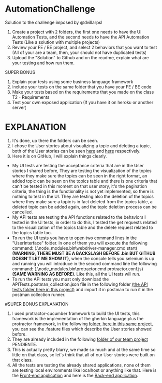 # AutomationChallenge
Solution to the challenge imposed by @dvillarpsl

1. Create a project with 2 folders, the first one needs to have the UI Automation Tests, and the second needs to have the API Automation Tests (Like a solution with multiple projects)
2. Review your FE / BE project, and select 2 behaviors that you want to test (All of your are a team, then, your should not have duplicated tests)
3. Upload the "Solution" to Github and on the readme, explain what are your testing and how run them.

SUPER BONUS

1. Explain your tests using some business language framework
2. Include your tests on the same folder that you have your FE / BE code
3. Make your tests based on the requirements that you made on the class T2 - Requirements
4. Test your own exposed application (If you have it on heroku or another server)

# EXPLANATION

1. It's done, up there the folders can be seen.
2. I chose the User stories about visualizing a topic and deleting a topic, both of the User stories can be seen [here](https://mercurio.psl.com.co:9443/confluence/pages/viewpage.action?title=US3+-+Visualize+topic+to+guide&spaceKey=EP) and [here](https://mercurio.psl.com.co:9443/confluence/display/EP/US4+-+Remove+topic+to+guide) respectively.
3. Here it is on GitHub, I will explain things clearly.
* My UI tests are testing the acceptance criteria that are in the User stories I shared before, They are testing the visualization of the topics where they make sure the topics can be seen in the right format, an added topic can be seen on the topics table and there is one criteria that can't be tested in this moment on that user story, it's the pagination criteria, the thing is the functionality is not yet implemented, so there is nothing to test in the UI. They are testing also the deletion of the topics where they make sure a topic is in fact deleted from the topics table, a deleted topic can be added again, and the topic deletion process can be cancelled.
* My API tests are testing the API functions related to the behaviors I tested in the UI tests, in order to do this, I tested the get requests related to the visualization of the topics table and the delete request related to the topics table too.
* To run the UI tests you have to open two command lines in the "UserInterface" folder. In one of them you will execute the following command: (.\node_modules\.bin\webdriver-manager.cmd start) **(WARNING, THERE MUST BE A BACKSLASH BEFORE .bin BUT GITHUB DOESN'T LET ME SHOW IT)**, when the console tells you selenium is up and running you will introduce in the second command line the following command: (.\node_modules\.bin\protractor.cmd protractor.conf.js) **(SAME WARNING AS BEFORE)**. Like this, all the UI tests will run.
* To run the API tests you must only download the APITests.postman_collection.json file in the following folder [(the API tests folder here in this project)](https://github.com/afaguilarr/AutomationChallenge/tree/master/API%20Automation) and import it in postman to run it in the postman collection runner.

#SUPER BONUS EXPLANATION

1. I used protractor-cucumber framework to build the UI tests, this framework is the implementation of the gherkin language plus the protractor framework, in the following [folder, here in this same project](https://github.com/afaguilarr/AutomationChallenge/tree/master/UserInterface/features), you can see the .feature files which describe the User stories showed before.
2. They are already included in the following [folder of our team project]()   PENDIENTE.
3. This is actually pretty blurry, we made so much and at the same time so little on that class, so let's think that all of our User stories were built on that class.
4. All the tests are testing the already shared applications, none of them are testing local environments like localhost or anything like that. Here is the [Front-end application](https://praxis-integrador-frontend.herokuapp.com/) and here is the [Back-end application](https://praxis-integrador-backend.herokuapp.com).

